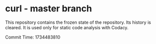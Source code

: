 # curl - master branch

This repository contains the frozen state of the repository.
Its history is cleared. It is used only for static code
analysis with Codacy.

Commit Time: 1734483810